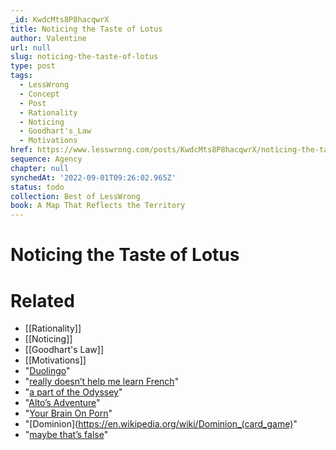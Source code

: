 ```yaml
---
_id: KwdcMts8P8hacqwrX
title: Noticing the Taste of Lotus
author: Valentine
url: null
slug: noticing-the-taste-of-lotus
type: post
tags:
  - LessWrong
  - Concept
  - Post
  - Rationality
  - Noticing
  - Goodhart's_Law
  - Motivations
href: https://www.lesswrong.com/posts/KwdcMts8P8hacqwrX/noticing-the-taste-of-lotus
sequence: Agency
chapter: null
synchedAt: '2022-09-01T09:26:02.965Z'
status: todo
collection: Best of LessWrong
book: A Map That Reflects the Territory
---
```


# Noticing the Taste of Lotus


# Related

- [[Rationality]]
- [[Noticing]]
- [[Goodhart's Law]]
- [[Motivations]]
- "[Duolingo](https://www.duolingo.com/)"
- "[really doesn’t help me learn French](https://en.wikipedia.org/wiki/Goodhart%27s_law)"
- "[a part of the Odyssey](https://en.wikipedia.org/wiki/Lotus-eaters)"
- "[Alto’s Adventure](https://en.wikipedia.org/wiki/Alto%27s_Adventure)"
- "[Your Brain On Porn](https://www.yourbrainonporn.com/)"
- "[Dominion](https://en.wikipedia.org/wiki/Dominion_(card_game)"
- "[maybe that’s false](https://www.sciencedirect.com/science/article/pii/S0747563214002209)"
